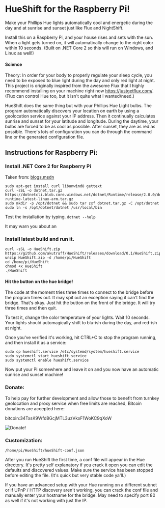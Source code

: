 # HueShift for the Raspberry Pi!

Make your Phillips Hue lights automatically cool and energetic during the day and at sunrise and sunset just like Flux and NightShift.  

Install this on a Raspberry Pi, and your house rises and sets with the sun.  When a light gets turned on, it will automatically change to the right color within 10 seconds.  (Built on .NET Core 2 so this will run on Windows, and Linux as well!)

#### Science 

Theory: In order for your body to properly regulate your sleep cycle, you need to be exposed to blue light during the day and only red light at night.  This project is originally inspired from the awesome Flux that I highly recommend installing on your machine right now https://justgetflux.com/.  (Flux can control Hue too, but it isn't quite what I wanted/need.) 

HueShift does the same thing but with your Phillips Hue Light bulbs.  The program automatically discovers your location on earth by using a geolocation service against your IP address.  Then it continually calculates sunrise and sunset for your latitude and longitude.  During the daytime, your bulbs are forced to be as cool as possible.  After sunset, they are as red as possible. There's lots of configuration you can do through the command line or the generated configuration file.

## Instructions for Raspberry Pi:

### Install .NET Core 2 for Raspberry Pi 

Taken from: [blogs.msdn](https://blogs.msdn.microsoft.com/david/2017/07/20/setting_up_raspian_and_dotnet_core_2_0_on_a_raspberry_pi/)
```
sudo apt-get install curl libunwind8 gettext
curl -sSL -o dotnet.tar.gz https://dotnetcli.blob.core.windows.net/dotnet/Runtime/release/2.0.0/dotnet-runtime-latest-linux-arm.tar.gz 
sudo mkdir -p /opt/dotnet && sudo tar zxf dotnet.tar.gz -C /opt/dotnet
sudo ln -s /opt/dotnet/dotnet /usr/local/bin
```
Test the installation by typing. 
```dotnet --help```

It may warn you about an 

### Install latest build and run it.

```
curl -sSL -o HueShift.zip https://github.com/akutruff/HueShift/releases/download/0.1/HueShift.zip 
unzip HueShift.zip -d /home/pi/HueShift
cd /home/pi/HueShift
chmod +x HueShift
./HueShift
```
#### Hit the button on the hue bridge!  

The code at the moment tries three times to connect to the bridge before the program times out.  It may spit out an exception saying it can't find the bridge.  That's okay.  Just hit the button on the front of the bridge.  It will try three times and then quit.  

To test it, change the color temperature of your lights.  Wait 10 seconds.  Your lights should automagically shift to blu-ish during the day, and red-ish at night.  

Once you've verified it's working, hit CTRL+C to stop the program running, and then install it as a service:

```
sudo cp hueshift.service /etc/systemd/system/hueshift.service
sudo systemctl start hueshift.service
sudo systemctl enable hueshift.service
```
Now put your Pi somewhere and leave it on and you now have an automatic sunrise and sunset machine!

### Donate:
To help pay for further development and allow those to benefit from turnkey geolocation and proxy service when free limits are reached, Bitcoin donations are accepted here:

bitcoin:34TxsK9Wfd8GcjMTL3uzVkxF1WoKC9qXoW

![Donate!](https://github.com/akutruff/HueShift/blob/master/img/donate.png)


### Customization:

`/home/pi/HueShift/hueShift-conf.json`

After you run HueShift the first time, a conf file will appear in the Hue directory.  It's pretty self explanatory if you crack it open you can edit the defaults and discovered values.  Make sure the service has been stopped before editing the file.  (It's quick but very stable code ya'll.)

If you have an advanced setup with your Hue running on a different subnet or if UPnP / HTTP discovery aren't working, you can crack the conf file and manually enter your hostname for the bridge.  May need to specify port 80 as well if it's not working with just the IP.

